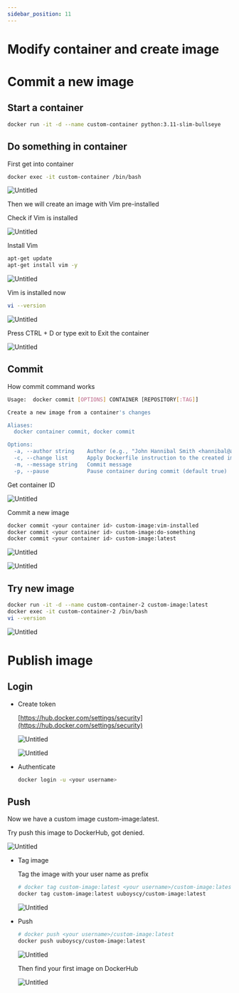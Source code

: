 ```yaml
---
sidebar_position: 11
---
```


# Modify container and create image

# Commit a new image

## Start a container

```bash
docker run -it -d --name custom-container python:3.11-slim-bullseye
```

## Do something **in container**

First get into container

```bash
docker exec -it custom-container /bin/bash
```

![Untitled](Modify%20container%20and%20create%20image/Untitled.png)

Then we will create an image with Vim pre-installed

Check if Vim is installed

![Untitled](Modify%20container%20and%20create%20image/Untitled%201.png)

Install Vim

```bash
apt-get update
apt-get install vim -y
```

![Untitled](Modify%20container%20and%20create%20image/Untitled%202.png)

Vim is installed now

```bash
vi --version
```

![Untitled](Modify%20container%20and%20create%20image/Untitled%203.png)

Press CTRL + D or type exit to Exit the container

![Untitled](Modify%20container%20and%20create%20image/Untitled%204.png)

## Commit

How commit command works

```bash
Usage:  docker commit [OPTIONS] CONTAINER [REPOSITORY[:TAG]]

Create a new image from a container's changes

Aliases:
  docker container commit, docker commit

Options:
  -a, --author string    Author (e.g., "John Hannibal Smith <hannibal@a-team.com>")
  -c, --change list      Apply Dockerfile instruction to the created image
  -m, --message string   Commit message
  -p, --pause            Pause container during commit (default true)
```

Get container ID

![Untitled](Modify%20container%20and%20create%20image/Untitled%205.png)

Commit a new image

```bash
docker commit <your container id> custom-image:vim-installed
docker commit <your container id> custom-image:do-something
docker commit <your container id> custom-image:latest
```

![Untitled](Modify%20container%20and%20create%20image/Untitled%206.png)

![Untitled](Modify%20container%20and%20create%20image/Untitled%207.png)

## Try new image

```bash
docker run -it -d --name custom-container-2 custom-image:latest
docker exec -it custom-container-2 /bin/bash
vi --version
```

![Untitled](Modify%20container%20and%20create%20image/Untitled%208.png)

# Publish image

## Login

- Create token
    
    [https://hub.docker.com/settings/security](https://hub.docker.com/settings/security)
    
    ![Untitled](Modify%20container%20and%20create%20image/Untitled%209.png)
    
    ![Untitled](Modify%20container%20and%20create%20image/Untitled%2010.png)
    
- Authenticate
    
    ```bash
    docker login -u <your username>
    ```
    

## Push

Now we have a custom image custom-image:latest.

Try push this image to DockerHub, got denied.

![Untitled](Modify%20container%20and%20create%20image/Untitled%2011.png)

- Tag image
    
    Tag the image with your user name as prefix
    
    ```bash
    # docker tag custom-image:latest <your username>/custom-image:latest
    docker tag custom-image:latest uuboyscy/custom-image:latest
    ```
    
    ![Untitled](Modify%20container%20and%20create%20image/Untitled%2012.png)
    
- Push
    
    ```bash
    # docker push <your username>/custom-image:latest
    docker push uuboyscy/custom-image:latest
    ```
    
    ![Untitled](Modify%20container%20and%20create%20image/Untitled%2013.png)
    
    Then find your first image on DockerHub
    
    ![Untitled](Modify%20container%20and%20create%20image/Untitled%2014.png)
